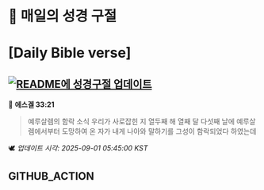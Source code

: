 # 🙏 매일의 성경 구절
# [Daily Bible verse]
## [![README에 성경구절 업데이트](https://github.com/DONGSUKA/first_test/actions/workflows/update-readme-bible.yml/badge.svg)](https://github.com/DONGSUKA/first_test/actions/workflows/update-readme-bible.yml)
<!-- START_BIBLE_VERSE -->
📖 **에스겔 33:21**
> 예루살렘의 함락 소식 우리가 사로잡힌 지 열두째 해 열째 달 다섯째 날에 예루살렘에서부터 도망하여 온 자가 내게 나아와 말하기를 그성이 함락되었다 하였는데

🕊️ _업데이트 시각: 2025-09-01 05:45:00 KST_
  <!-- END_BIBLE_VERSE -->
## GITHUB_ACTION
